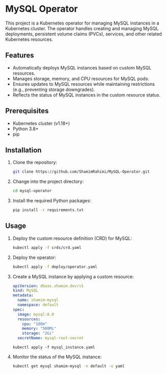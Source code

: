# MySQL Operator

This project is a Kubernetes operator for managing MySQL instances in a Kubernetes cluster. The operator handles creating and managing MySQL deployments, persistent volume claims (PVCs), services, and other related Kubernetes resources.

## Features

- Automatically deploys MySQL instances based on custom MySQL resources.
- Manages storage, memory, and CPU resources for MySQL pods.
- Ensures updates to MySQL resources while maintaining restrictions (e.g., preventing storage downgrades).
- Reflects the status of MySQL instances in the custom resource status.

## Prerequisites

- Kubernetes cluster (v1.18+)
- Python 3.8+
- pip

## Installation

1. Clone the repository:
   ```bash
   git clone https://github.com/ShamimRahimi/MySQL-Operator.git
   ```
   
2. Change into the project directory:
   ```bash
   cd mysql-operator
   ```

3. Install the required Python packages:
   ```bash
   pip install -r requirements.txt
   ```

## Usage

1. Deploy the custom resource definition (CRD) for MySQL:
   ```bash
   kubectl apply -f crds/crd.yaml
   ```

2. Deploy the operator:
   ```bash
   kubectl apply -f deploy/operator.yaml
   ```

3. Create a MySQL instance by applying a custom resource:
   ```yaml
   apiVersion: dbaas.shamim.dev/v1
   kind: MySQL
   metadata:
     name: shamim-mysql
     namespace: default
   spec:
     image: mysql:8.0
     resources:
       cpu: "100m"
       memory: "500Mi"
       storage: "2Gi"
     secretName: mysql-root-secret
   ```
   ```bahs
   kubectl apply -f mysql_instance.yaml
   ```

4. Monitor the status of the MySQL instance:
   ```bash
   kubectl get mysql shamim-mysql -n default -o yaml
   ```
